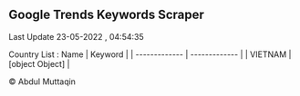 

## Google Trends Keywords Scraper 
 
Last Update 23-05-2022 , 04:54:35

Country List :
 Name  | Keyword |
| ------------- | ------------- |
| VIETNAM | [object Object] |



© Abdul Muttaqin 
